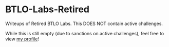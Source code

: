 # BTLO-Labs-Retired
Writeups of Retired BTLO Labs. This DOES NOT contain active challenges.

While this is still empty (due to sanctions on active challenges), feel free to view [my profile](https://blueteamlabs.online/public/user/02869daaa25de8e436781a)!
